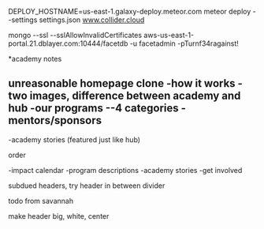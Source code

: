 
    
DEPLOY_HOSTNAME=us-east-1.galaxy-deploy.meteor.com meteor deploy --settings settings.json www.collider.cloud

mongo --ssl --sslAllowInvalidCertificates aws-us-east-1-portal.21.dblayer.com:10444/facetdb -u facetadmin -pTurnf34ragainst!

*academy notes

unreasonable homepage clone
-how it works
-two images, difference between academy and hub
-our programs
--4 categories
-mentors/sponsors
--
-academy stories (featured just like hub)

order
<!---about the acdemy-->
-impact calendar
-program descriptions
-academy stories
-get involved

subdued headers, try header in between divider



todo from savannah

make header big, white, center